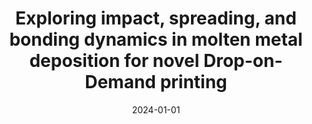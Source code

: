 ---
title: "Exploring impact, spreading, and bonding dynamics in molten metal deposition for novel Drop-on-Demand printing"
collection: publications
permalink: /publication/2024-molten-metal-deposition
excerpt: "Kapil, Angshuman and Sharma, Vatsalya and De Pauw, Jan and Sharma, Abhay"
date: 2024-01-01
venue: "Materials & Design"
paperurl: "https://doi.org/10.1016/j.matdes.2024.112633"
---